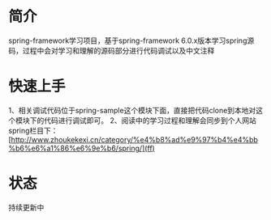 # 简介
spring-framework学习项目，基于spring-framework 6.0.x版本学习spring源码，过程中会对学习和理解的源码部分进行代码调试以及中文注释
# 快速上手
1、相关调试代码位于spring-sample这个模块下面，直接把代码clone到本地对这个模块下的代码进行调试即可。
2、阅读中的学习过程和理解会同步到个人网站spring栏目下：[http://www.zhoukekexi.cn/category/%e4%b8%ad%e9%97%b4%e4%bb%b6%e6%a1%86%e6%9e%b6/spring/](ff)
# 状态
持续更新中
